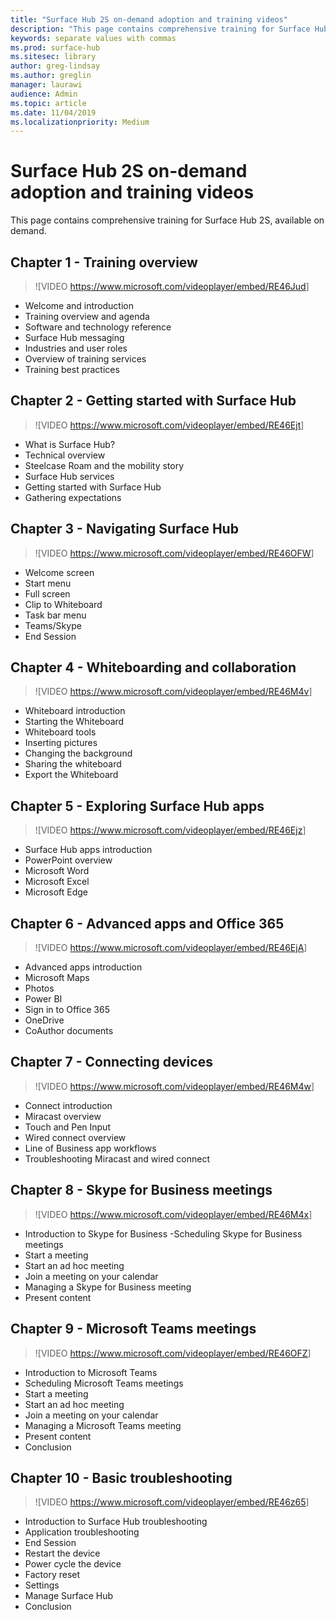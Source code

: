 ```yaml
---
title: "Surface Hub 2S on-demand adoption and training videos"
description: "This page contains comprehensive training for Surface Hub 2S via on-demand streaming"
keywords: separate values with commas
ms.prod: surface-hub
ms.sitesec: library
author: greg-lindsay
ms.author: greglin
manager: laurawi
audience: Admin
ms.topic: article
ms.date: 11/04/2019
ms.localizationpriority: Medium
---
```


# Surface Hub 2S on-demand adoption and training videos

This page contains comprehensive training for Surface Hub 2S, available on demand.

## Chapter 1 - Training overview

> ![VIDEO <https://www.microsoft.com/videoplayer/embed/RE46Jud>]<br>

- Welcome and introduction
- Training overview and agenda
- Software and technology reference
- Surface Hub messaging
- Industries and user roles
- Overview of training services
- Training best practices

## Chapter 2 - Getting started with Surface Hub

> ![VIDEO <https://www.microsoft.com/videoplayer/embed/RE46Ejt>]<br>

- What is Surface Hub?
- Technical overview
- Steelcase Roam and the mobility story
- Surface Hub services
- Getting started with Surface Hub
- Gathering expectations

## Chapter 3 - Navigating Surface Hub

> ![VIDEO <https://www.microsoft.com/videoplayer/embed/RE46OFW>]<br>

- Welcome screen
- Start menu
- Full screen
- Clip to Whiteboard
- Task bar menu
- Teams/Skype
- End Session

## Chapter 4 - Whiteboarding and collaboration

> ![VIDEO <https://www.microsoft.com/videoplayer/embed/RE46M4v>]<br>

- Whiteboard introduction
- Starting the Whiteboard
- Whiteboard tools
- Inserting pictures
- Changing the background
- Sharing the whiteboard
- Export the Whiteboard	
 
## Chapter 5 - Exploring Surface Hub apps

> ![VIDEO <https://www.microsoft.com/videoplayer/embed/RE46Ejz>]<br>

- Surface Hub apps introduction
- PowerPoint overview
- Microsoft Word
- Microsoft Excel
- Microsoft Edge

## Chapter 6 - Advanced apps and Office 365

> ![VIDEO <https://www.microsoft.com/videoplayer/embed/RE46EjA>]<br>

- Advanced apps introduction
- Microsoft Maps
- Photos
- Power BI
- Sign in to Office 365
- OneDrive
- CoAuthor documents

## Chapter 7 - Connecting devices

> ![VIDEO <https://www.microsoft.com/videoplayer/embed/RE46M4w>]<br>

- Connect introduction
- Miracast overview
- Touch and Pen Input
- Wired connect overview
- Line of Business app workflows
- Troubleshooting Miracast and wired connect	
 
## Chapter 8 - Skype for Business meetings

> ![VIDEO <https://www.microsoft.com/videoplayer/embed/RE46M4x>]<br>

- Introduction to Skype for Business
-Scheduling Skype for Business meetings
- Start a meeting
- Start an ad hoc meeting
- Join a meeting on your calendar
- Managing a Skype for Business meeting
- Present content
	
## Chapter 9 - Microsoft Teams meetings

> ![VIDEO <https://www.microsoft.com/videoplayer/embed/RE46OFZ>]<br>

- Introduction to Microsoft Teams
- Scheduling Microsoft Teams meetings
- Start a meeting
- Start an ad hoc meeting
- Join a meeting on your calendar
- Managing a Microsoft Teams meeting
- Present content
- Conclusion

## Chapter 10 - Basic troubleshooting

> ![VIDEO <https://www.microsoft.com/videoplayer/embed/RE46z65>]<br>

- Introduction to Surface Hub troubleshooting
- Application troubleshooting
- End Session
- Restart the device
- Power cycle the device
- Factory reset
- Settings
- Manage Surface Hub
- Conclusion